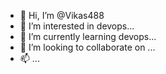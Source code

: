 - 👋 Hi, I’m @Vikas488
- 👀 I’m interested in devops...
- 🌱 I’m currently learning devops...
- 💞️ I’m looking to collaborate on ...
- 📫  ...

<!---
Vikas488/Vikas488 is a ✨ special ✨ repository because its `README.md` (this file) appears on your GitHub profile.
You can click the Preview link to take a look at your changes.
--->
